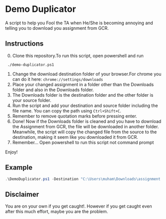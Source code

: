 # Demo Duplicator

A script to help you Fool the TA when He/She is becoming annoying and telling you to download you assignment from GCR.

## Instructions

0. Clone this repository.To run this script, open powershell and run

```
 ./demo-duplicator.ps1
```

1. Change the download destination folder of your browser.For chrome you can do it here: `chrome://settings/downloads`
2. Place your changed assignment in a folder other than the Downloads folder and also in the Downloads folder.
3. The Downloads folder is the destination folder and the other folder is your source folder.
4. Run the script and add your destination and source folder including the file name. You can copy the path using `Ctrl+Shift+C`.
5. Remember to remove quotation marks before pressing enter.
6. Done! Now if the Downloads folder is cleaned and you have to download the Assignment from GCR, the file will be downloaded in another folder. Meanwhile, the script will copy the changed file from the source to the destination, making it seem like you downloaded it from GCR.
7. Remember... Open powershell to run this script not command prompt

Enjoy!

## Example

```powershell
.\DemoDuplicator.ps1 -Destination "C:\Users\muham\Downloads\assignment.docx" -Source "C:\Users\muham\Documents\assignment.docx"
```

## Disclaimer

You are on your own if you get caught!. However if you get caught even after this much effort, maybe you are the problem.
